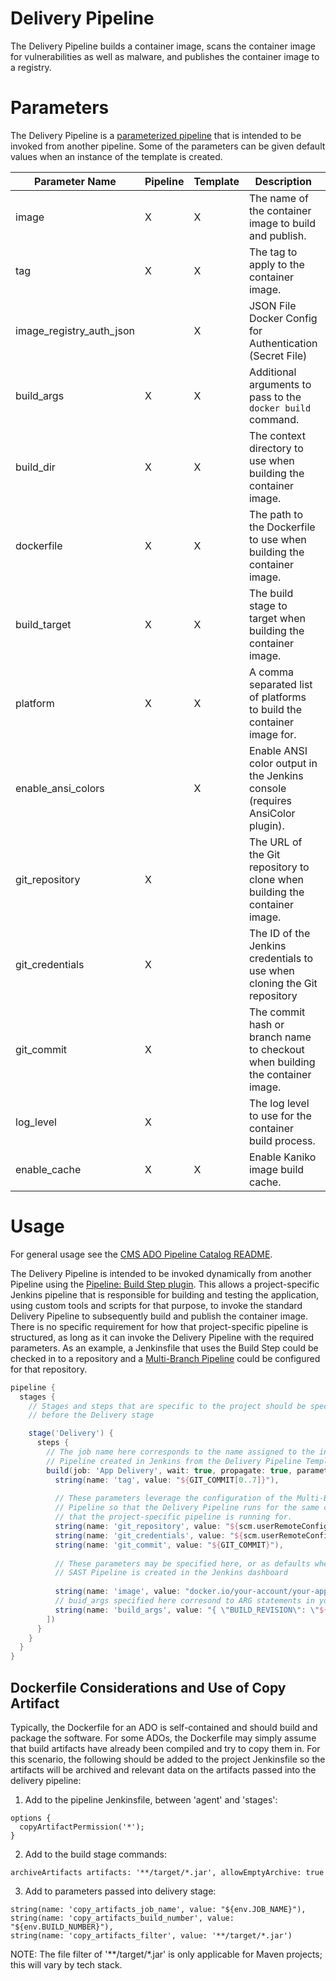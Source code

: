 # Delivery Pipeline

The Delivery Pipeline builds a container image, scans the container image for vulnerabilities as well as malware, and publishes the container image to a registry.

# Parameters

The Delivery Pipeline is a [parameterized pipeline](https://www.jenkins.io/doc/book/pipeline/syntax/#parameters) that is intended to be invoked from another pipeline. Some of the parameters can be given default values when an instance of the template is created.

| Parameter Name           | Pipeline | Template | Description                                                                   | Default Value    |
|--------------------------|----------|----------|-------------------------------------------------------------------------------|------------------|
| image                    | X        | X        | The name of the container image to build and publish.                         | docker.io/my-app |
| tag                      | X        | X        | The tag to apply to the container image.                                      | latest           |
| image_registry_auth_json |          | X        | JSON File Docker Config for Authentication (Secret File)                      |                  |
| build_args               | X        | X        | Additional arguments to pass to the `docker build` command.                   |                  |
| build_dir                | X        | X        | The context directory to use when building the container image.               | .                |
| dockerfile               | X        | X        | The path to the Dockerfile to use when building the container image.          | Dockerfile       |
| build_target             | X        | X        | The build stage to target when building the container image.                  |                  |
| platform                 | X        | X        | A comma separated list of platforms to build the container image for.         | linux/amd64      |
| enable_ansi_colors       |          | X        | Enable ANSI color output in the Jenkins console (requires AnsiColor plugin).  | true             |
| git_repository           | X        |          | The URL of the Git repository to clone when building the container image.     |                  |
| git_credentials          | X        |          | The ID of the Jenkins credentials to use when cloning the Git repository      |                  |
| git_commit               | X        |          | The commit hash or branch name to checkout when building the container image. |                  |
| log_level                | X        |          | The log level to use for the container build process.                         | info             |
| enable_cache             | X        | X        | Enable Kaniko image build cache.                                              | false            |

# Usage

For general usage see the [CMS ADO Pipeline Catalog README](../../README.md).

The Delivery Pipeline is intended to be invoked dynamically from another Pipeline using the [Pipeline: Build Step plugin](https://plugins.jenkins.io/pipeline-build-step/). This allows a project-specific Jenkins pipeline that is responsible for building and testing the application, using custom tools and scripts for that purpose, to invoke the standard Delivery Pipeline to subsequently build and publish the container image. There is no specific requirement for how that project-specific pipeline is structured, as long as it can invoke the Delivery Pipeline with the required parameters. As an example, a Jenkinsfile that uses the Build Step could be checked in to a repository and a [Multi-Branch Pipeline](https://www.jenkins.io/doc/book/pipeline/multibranch/) could be configured for that repository.

```groovy
pipeline {
  stages {
    // Stages and steps that are specific to the project should be specified
    // before the Delivery stage

    stage('Delivery') {
      steps {
        // The job name here corresponds to the name assigned to the instance of the Delivery
        // Pipeline created in Jenkins from the Delivery Pipeline Template.
        build(job: 'App Delivery', wait: true, propagate: true, parameters: [
          string(name: 'tag', value: "${GIT_COMMIT[0..7]}"),
          
          // These parameters leverage the configuration of the Multi-Branch
          // Pipeline so that the Delivery Pipeline runs for the same commit
          // that the project-specific pipeline is running for.
          string(name: 'git_repository', value: "${scm.userRemoteConfigs[0].url}"),
          string(name: 'git_credentials', value: "${scm.userRemoteConfigs[0].credentialsId}"),
          string(name: 'git_commit', value: "${GIT_COMMIT}"),
          
          // These parameters may be specified here, or as defaults when an instance of the
          // SAST Pipeline is created in the Jenkins dashboard
          
          string(name: 'image', value: "docker.io/your-account/your-app"),
          // buid_args specified here corresond to ARG statements in your Dockerfile
          string(name: 'build_args', value: "{ \"BUILD_REVISION\": \"${GIT_COMMIT}\" }"),
        ])
      }
    }
  }
}
```

## Dockerfile Considerations and Use of Copy Artifact

Typically, the Dockerfile for an ADO is self-contained and should build and package the software. For some ADOs, the Dockerfile may simply assume that build artifacts have already been compiled and try to copy them in. For this scenario, the following should be added to the project Jenkinsfile so the artifacts will be archived and relevant data on the artifacts passed into the delivery pipeline:

1. Add to the pipeline Jenkinsfile, between 'agent' and 'stages':
```
options {
  copyArtifactPermission('*');
}
```

2. Add to the build stage commands:
```
archiveArtifacts artifacts: '**/target/*.jar', allowEmptyArchive: true
```

3. Add to parameters passed into delivery stage:
```
string(name: 'copy_artifacts_job_name', value: "${env.JOB_NAME}"),
string(name: 'copy_artifacts_build_number', value: "${env.BUILD_NUMBER}"),
string(name: 'copy_artifacts_filter', value: '**/target/*.jar')
```
NOTE: The file filter of '**/target/*.jar' is only applicable for Maven projects; this will vary by tech stack.
